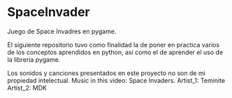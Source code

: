 # SpaceInvader
 Juego de Space Invadres en pygame.
 
 El siguiente repositorio tuvo como finalidad la de poner en practica varios de los conceptos aprendidos en python, asi como el de aprender el uso de la libreria pygame.
 
 Los sonidos y canciones presentados en este proyecto no son de mi propiedad intelectual.
   Music in this video: Space Invaders.
   Artist_1: Teminite 
   Artist_2: MDK
